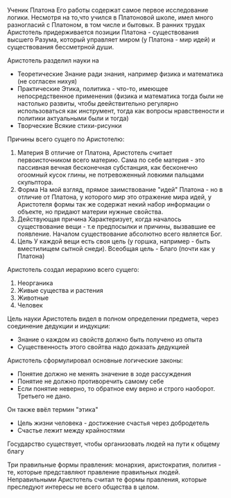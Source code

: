 Ученик Платона
Его работы содержат самое первое исследование логики. 
Несмотря на то,что учился в Платоновой школе, имел много разногласий с Платоном, в том числе и бытовых. 
В ранних трудах Аристотель придерживается позиции Платона - существования высшего Разума, который управляет миром (у Платона - мир идей) и существования бессметрной души.

Аристотель разделил науки на 
- Теоретические
	  Знание ради знания, например физика и математика (не согласен нихуя)
- Практические
	  Этика, политика - что-то, имеющее непосредственное применения (физика и математика тогда были не настолько развиты, чтобы деействительно регулярно использоваться как инструмент, тогда как вопросы нравствености и политики актуальными были и тогда)
- Творческие
	  Всякие стихи-рисунки

Причины всего сущего по Аристотелю:
1. Материя
	   В отличие от Платона, Аристотель считает первоисточником всего материю. Сама по себе материя - это пассивная вечная бесконечная субстанция, как бесконечно огоомный кусок глины, не потревоженный ловкими пальцами скульптора. 
2. Форма
	   На мой взгляд, прямое заимствование "идей" Платона - но в отличие от Платона, у которого мир это отражение мира идей, у Аристотеля формы так же содержат некий набор информации о объекте, но придают материи нужные свойства. 
3. Действующая причина
	   Характеризует, когда началось существование вещи - т.е предпосылки и причины, вызвавшие ее появление. 
	   Началом существование абсолютно всего является Бог.
4. Цель
	   У каждой вещи есть своя цель (у горшка, например - быть вместилищем сытной снеди). Всеобщая цель - Благо (почти как у Платона)

Аристотель создал иерархию всего сущего:
1. Неорганика
2. Живые существа и растения
3. Животные
4. Человек

Цель науки Аристотель видел в полном определении предмета, через соединение дедукции и индукции:
- Знание о каждом из свойств должно быть получено из опыта
- Существенность этого свойтва надо доказать дедукцией

Аристотель сформулировал основные логические законы:
- Понятие должно не менять значение в зоде рассуждения
- Понятие не должно противоречить самому себе
- Если понятие неверно, то обратное ему верно и строго наоборот. Третьего не дано.

Он также ввёл термин "этика"
- Цель жизни человека - достижение счастья через добродетель
- Счастье лежит между крайностями

Государство существует, чтобы организовать людей на пути к общему благу

Три правильные формы правления: монархия, аристократия, полития - те, которые представляют правление правильных людей.
Неправильными Аристотель считал те формы правления, которые преследуют интересы не всего общества в целом.

